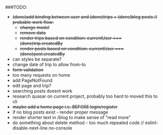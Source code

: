 ###TODO:
- ~~(done)add binding between user and (done)trips + (done)blog posts // probable work flow:~~
    - ~~change model~~
    - ~~remove data~~
    - ~~render trips based on condition: currentUser === (done)trip.createdBy~~
    - ~~render posts based on condition: currentUser === (done)post.createdBy~~
- can styles be separate?
- change date of trip to allow from-to
- ~~form validation~~
- too many requests on home
- add PageNotFound
- edit page and trip?
- searching posts doesnt work
- research quasar on current project, probably too hard to moved this to cli
- ~~maybe add a home page i.e. BEFORE login/register~~
- if no blog posts exist - render proper message
- render shorter text in /blog to make sense of "read more"
- do something about delete method - too much repeated code
                // eslint-disable-next-line no-console
